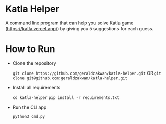 # Katla Helper

A command line program that can help you solve Katla game (https://katla.vercel.app/)
by giving you 5 suggestions for each guess.

# How to Run

- Clone the repository

  `git clone https://github.com/geraldzakwan/katla-helper.git` OR `git clone git@github.com:geraldzakwan/katla-helper.git`

- Install all requirements

  `cd katla-helper`
  `pip install -r requirements.txt`

- Run the CLI app

  `python3 cmd.py`
